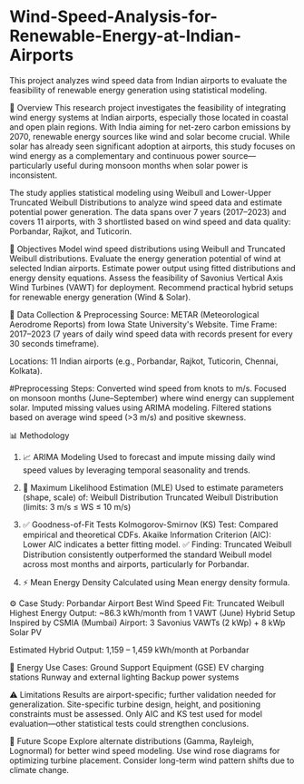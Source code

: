 # Wind-Speed-Analysis-for-Renewable-Energy-at-Indian-Airports
This project analyzes wind speed data from Indian airports to evaluate the feasibility of renewable energy generation using statistical modeling.

📘 Overview
This research project investigates the feasibility of integrating wind energy systems at Indian airports, especially those located in coastal and open plain regions. With India aiming for net-zero carbon emissions by 2070, renewable energy sources like wind and solar become crucial. While solar has already seen significant adoption at airports, this study focuses on wind energy as a complementary and continuous power source—particularly useful during monsoon months when solar power is inconsistent.

The study applies statistical modeling using Weibull and Lower-Upper Truncated Weibull Distributions to analyze wind speed data and estimate potential power generation. The data spans over 7 years (2017–2023) and covers 11 airports, with 3 shortlisted based on wind speed and data quality: Porbandar, Rajkot, and Tuticorin.

🎯 Objectives
Model wind speed distributions using Weibull and Truncated Weibull distributions.
Evaluate the energy generation potential of wind at selected Indian airports.
Estimate power output using fitted distributions and energy density equations.
Assess the feasibility of Savonius Vertical Axis Wind Turbines (VAWT) for deployment.
Recommend practical hybrid setups for renewable energy generation (Wind & Solar).

📍 Data Collection & Preprocessing
Source: METAR (Meteorological Aerodrome Reports) from Iowa State University's Website.
Time Frame: 2017–2023 (7 years of daily wind speed data with records present for every 30 seconds timeframe).

Locations: 11 Indian airports (e.g., Porbandar, Rajkot, Tuticorin, Chennai, Kolkata).

#Preprocessing Steps:
Converted wind speed from knots to m/s.
Focused on monsoon months (June–September) where wind energy can supplement solar.
Imputed missing values using ARIMA modeling.
Filtered stations based on average wind speed (>3 m/s) and positive skewness.

📊 Methodology
1. 📈 ARIMA Modeling
Used to forecast and impute missing daily wind speed values by leveraging temporal seasonality and trends.
2. 🧮 Maximum Likelihood Estimation (MLE)
Used to estimate parameters (shape, scale) of:
Weibull Distribution
Truncated Weibull Distribution (limits: 3 m/s ≤ WS ≤ 10 m/s)
3. ✅ Goodness-of-Fit Tests
Kolmogorov-Smirnov (KS) Test: Compared empirical and theoretical CDFs.
Akaike Information Criterion (AIC): Lower AIC indicates a better fitting model.
✅ Finding: Truncated Weibull Distribution consistently outperformed the standard Weibull model across most months and airports, particularly for Porbandar.

4. ⚡ Mean Energy Density
Calculated using Mean energy density formula.

⚙️ Case Study: Porbandar Airport
Best Wind Speed Fit: Truncated Weibull
Highest Energy Output: ~86.3 kWh/month from 1 VAWT (June)
Hybrid Setup Inspired by CSMIA (Mumbai) Airport:
3 Savonius VAWTs (2 kWp) + 8 kWp Solar PV

Estimated Hybrid Output: 1,159 – 1,459 kWh/month at Porbandar

🔋 Energy Use Cases:
Ground Support Equipment (GSE)
EV charging stations
Runway and external lighting
Backup power systems

⚠️ Limitations
Results are airport-specific; further validation needed for generalization.
Site-specific turbine design, height, and positioning constraints must be assessed.
Only AIC and KS test used for model evaluation—other statistical tests could strengthen conclusions.

🔭 Future Scope
Explore alternate distributions (Gamma, Rayleigh, Lognormal) for better wind speed modeling.
Use wind rose diagrams for optimizing turbine placement.
Consider long-term wind pattern shifts due to climate change.

